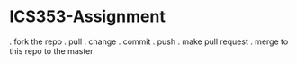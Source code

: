# ICS353-Assignment
. fork the repo
. pull
. change 
. commit
. push
. make pull request
. merge to this repo to the master

